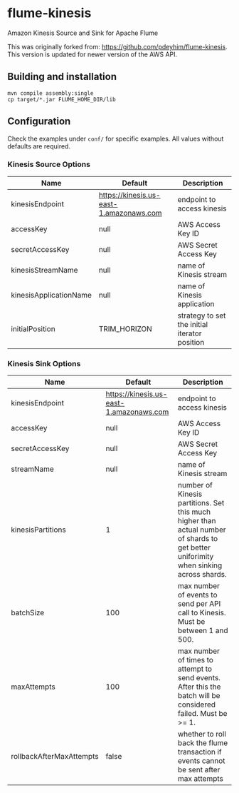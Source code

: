 # flume-kinesis

Amazon Kinesis Source and Sink for Apache Flume

This was originally forked from: https://github.com/pdeyhim/flume-kinesis.  This version is updated
for newer version of the AWS API.

## Building and installation

```
mvn compile assembly:single
cp target/*.jar FLUME_HOME_DIR/lib
```

## Configuration

Check the examples under `conf/` for specific examples.  All values without defaults are required.

### Kinesis Source Options

|Name|Default|Description|
-------|-----------|-------------|
|kinesisEndpoint|https://kinesis.us-east-1.amazonaws.com|endpoint to access kinesis|
|accessKey|null|AWS Access Key ID|
|secretAccessKey|null|AWS Secret Access Key|
|kinesisStreamName|null|name of Kinesis stream|
|kinesisApplicationName|null|name of Kinesis application|
|initialPosition|TRIM_HORIZON|strategy to set the initial iterator position|

### Kinesis Sink Options

|Name|Default|Description|
-------|-----------|-------------|
|kinesisEndpoint|https://kinesis.us-east-1.amazonaws.com|endpoint to access kinesis|
|accessKey|null|AWS Access Key ID|
|secretAccessKey|null|AWS Secret Access Key|
|streamName|null|name of Kinesis stream|
|kinesisPartitions|1|number of Kinesis partitions.  Set this much higher than actual number of shards to get better uniforimity when sinking across shards.|
|batchSize|100|max number of events to send per API call to Kinesis.  Must be between 1 and 500.|
|maxAttempts|100|max number of times to attempt to send events.  After this the batch will be considered failed.  Must be >= 1.|
|rollbackAfterMaxAttempts|false|whether to roll back the flume transaction if events cannot be sent after max attempts|

